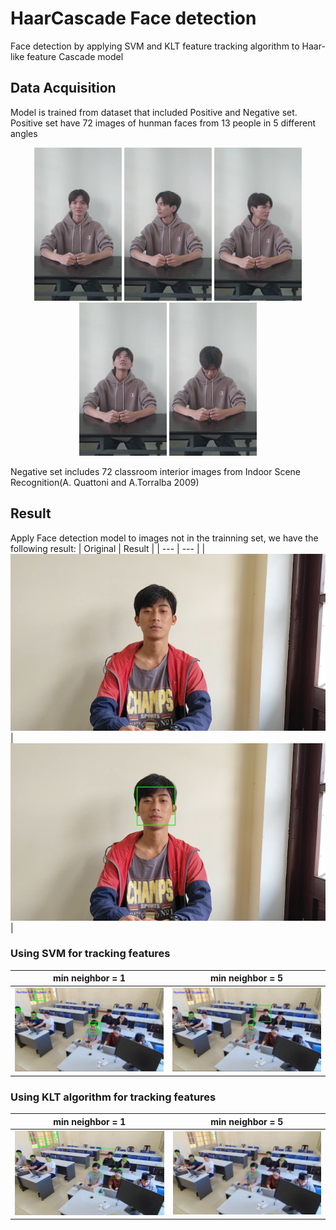 # HaarCascade Face detection
 Face detection by applying SVM and KLT feature tracking algorithm to Haar-like feature Cascade model
## Data Acquisition
Model is trained from dataset that included Positive and Negative set. Positive set have 72 images of hunman faces from 13 people in 5 different angles

<p align="center">
<img src="https://github.com/HuyNNQ-127/HaarCascade-Face-detection/blob/main/assets/khanhduong0.png" width="140" height="245">  <img src="https://github.com/HuyNNQ-127/HaarCascade-Face-detection/blob/main/assets/khanhduong1.png" width="140" height="245">  <img src="https://github.com/HuyNNQ-127/HaarCascade-Face-detection/blob/main/assets/khanhduong2.png" width="140" height="245">  <img src="https://github.com/HuyNNQ-127/HaarCascade-Face-detection/blob/main/assets/khanhduong3.png" width="140" height="245">  <img src="https://github.com/HuyNNQ-127/HaarCascade-Face-detection/blob/main/assets/khanhduong4.png" width="140" height="245">
</p>

Negative set includes 72 classroom interior images from Indoor Scene Recognition(A. Quattoni and A.Torralba 2009)
## Result
Apply Face detection model to images not in the trainning set, we have the following result:
| Original | Result |
| --- | --- |
| ![Original Image](https://github.com/HuyNNQ-127/HaarCascade-Face-detection/blob/main/assets/tiennhat0.png) | ![Result Image](https://github.com/HuyNNQ-127/HaarCascade-Face-detection/blob/main/assets/tagged_tiennhat0.png) |

### Using SVM for tracking features
| min neighbor = 1                                | min neighbor = 5                                |
| ------------------------------------------------ | ------------------------------------------------ |
| ![min neighbor = 1](https://github.com/HuyNNQ-127/HaarCascade-Face-detection/blob/main/assets/minneighbor1.PNG) | ![min neighbor = 5](https://github.com/HuyNNQ-127/HaarCascade-Face-detection/blob/main/assets/minneighbor5.PNG) |

### Using KLT algorithm for tracking features
| min neighbor = 1                                      | min neighbor = 5                                      |
| ------------------------------------------------------ | ------------------------------------------------------ |
| ![min neighbor = 1](https://github.com/HuyNNQ-127/HaarCascade-Face-detection/blob/main/assets/minneighbor1_klt.PNG) | ![min neighbor = 5](https://github.com/HuyNNQ-127/HaarCascade-Face-detection/blob/main/assets/minneighbor5_klt.PNG) |


